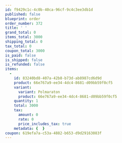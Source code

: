 ```yaml
---
id: f9429c1c-4c0b-40ca-96cf-9c4c3ee3db1d
published: false
blueprint: order
order_number: 372
title: ' '
grand_total: 0
items_total: 3000
shipping_total: 0
tax_total: 0
coupon_total: 3000
is_paid: false
is_shipped: false
is_refunded: false
items:
  -
    id: 83240bd8-407a-42b8-b73d-ab8987cd6d9d
    product: 66e767a9-ee34-4dc4-8681-d09bb59f0cf5
    variant:
      variant: Polmaraton
      product: 66e767a9-ee34-4dc4-8681-d09bb59f0cf5
    quantity: 1
    total: 3000
    tax:
      amount: 0
      rate: 0
      price_includes_tax: true
    metadata: {  }
coupon: 619efa7a-c53a-4882-b653-d9d29163083f
---
```

